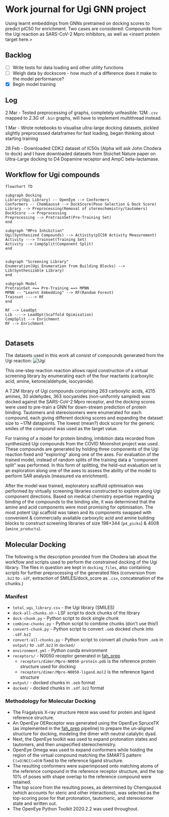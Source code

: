 # Work journal for Ugi GNN project

Using learnt embeddings from GNNs pretrained on docking scores to predict pIC50 for enrichment. Two cases are considered: Compounds from the Ugi reaction as SARS-CoV-2 Mpro inhibitors, as well as \<insert protein target here.\>


## Backlog

- [ ] Write tests for data loading and other utility functions
- [ ] Weigh data by dockscore - how much of a difference does it make to the model performance?
- [x] Begin model training

## Log

2 Mar - Tested preprocessing of graphs, completely unfeasible: 12M `.csv` mapped to 2.3G of `.bin` graphs, will have to implement multithread instead.

1 Mar - Wrote notebooks to visualise ultra-large docking datasets, pickled slightly preprocessed dataframes for fast loading, began thinking about starting training

28 Feb - Downloaded CDK2 dataset of IC50s (Alpha will ask John Chodera to dock) and I have downloaded datasets from Stoichet Nature paper on Ultra-Large docking to D4 Dopamine receptor and AmpC beta-lactamase.

## Workflow for Ugi compounds

```mermaid
flowchart TD

subgraph Docking
Library(Ugi Library) -- OpenEye --> Conformers
Conformers -- ChemGauss4 --> DockScore(Pose Selection & Dock Score)
Library --> Preprocessing(Removal of stereochemistry/tautomers)
DockScore --> Preprocessing
Preprocessing --> PretrainSet(Pre-Training Set)
end

subgraph "MPro Inhibition"
Ugi(Synthesized Compounds) --> Activity(pIC50 Activity Measurement)
Activity ---> Trainset(Training Set)
Activity --> CompSplit(Component Split)
end


subgraph "Screening Library"
Enumeration(Ugi Enumeration from Building Blocks) --> Lib(Synthesizable Library)
end

subgraph Model
PretrainSet <== Pre-Training ==> MPNN
MPNN -- "Learnt Embedding" --> RF(Random Forest)
Trainset ----> RF
end

RF --> LeadOpt
Lib ----> LeadOpt(Scaffold Opimisation)
CompSplit --> Enrichment
RF --> Enrichment


```

## Datasets

The datasets used in this work all consist of compounds generated from the Ugi reaction:
![Ugi](https://upload.wikimedia.org/wikipedia/commons/thumb/6/68/UGI_Reaction_Ü_V.2.svg/2560px-UGI_Reaction_Ü_V.2.svg.png)

This one-step reaction reaction allows rapid construction of a virtual screening library by enumerating each of the four reactants (carboxylic acid, amine, ketone/aldehyde, isocyanide).

A 7.2M library of Ugi compounds comprising 263 carboxylic acids, 4215 amines, 30 aldehydes, 363 isocyanides (non-uniformly sampled) was docked against the SARS-CoV-2 Mpro receptor, and the docking scores were used to pre-train a GNN for down-stream prediction of protein binding. Tautomers and stereoisomers were enumerated for each compound, each giving different docking scores and expanding the dataset size to ~17M datapoints. The lowest (mean?) dock score for the generic smiles of the compound was used as the target value.

For training of a model for protein binding, inhibition data recorded from synthesized Ugi compounds from the COVID Moonshot project was used. These compounds are generated by holding three components of the Ugi reaction fixed and "exploring" along one of the axes. For evaluation of the trained model, instead of random splits of the training data a "component split" was performed. In this form of splitting, the held-out evaluation set is an exploration along one of the axes to assess the ability of the model to perform SAR analysis (measured via enrichment).

After the model was trained, exploratory scaffold optimisation was performed by virtually screening libraries constructed to explore along Ugi component directions. Based on medical chemistry expertise regarding binding of the compounds to the binding site, it was determined that the amine and acid components were most promising for optimisation. The most potent Ugi scaffold was taken and its components swapped with convenient & commercially available carboxylic acid and amine building blocks to construct screening libraries of size 198+344 (`p4_picks`) & 4008 (`amine_products`).

## Molecular Docking

The following is the description provided from the Chodera lab about the workflow and scripts used to perform the constrained docking of the Ugi library. The files in question are kept in `docking_files`, also containing scripts for further preprocessing of the generated files (conversion from `.bz2` to `.sdf`, extraction of SMILES/dock_score as `.csv`, concatenation of the chunks.)

### Manifest

* `total_ugi_library.csv` - the Ugi library (SMILES)
* `dock-all-chunks.sh` - LSF script to dock chunks of the library
* `dock-chunk.py` - Python script to dock single chunk
* `combine-chunks.py` - Python script to combine chunks (don't use this!)
* `convert-chunk.py` - Python script to convert `.oeb` docked chunk into `.sdf.bz2`
* `convert-all-chunks.py` - Python script to convert all chunks from `.oeb` in `output/` to `.sdf.bz2` in `docked/`
* `environment.yml` - Python conda environment
* `receptors/` - N0050 receptor generated in [fah_prep](https://github.com/choderalab/fah_prep)
  * `receptors/dimer/Mpro-N0050-protein.pdb` is the reference protein structure used for docking
  * `receptors/dimer/Mpro-N0050-ligand.mol2` is the reference ligand structure
* `output/` - docked chunks in `.oeb` format
* `docked/` - docked chunks in `.sdf.bz2` format

### Methodology for Molecular Docking

* The Fragalysis X-ray structure `P0030` was used for protein and ligand reference structure.
* An OpenEye OEReceptor was generated using the OpenEye SpruceTK (as implemented in the [fah_prep](https://github.com/choderalab/fah_prep) pipeline) to prepare the un-aligned structure for docking, modeling the dimer with neutral catalytic dyad.
* Next, the OpenEye toolkit was used to expand protonation states and tautomers, and then unspecified stereochemistry.
* OpenEye Omega was used to expand conformers while holding the region of the virtual compound matching the SMARTS pattern `C(=O)NCC(=O)N` fixed to the reference ligand structure.
* The resulting conformers were superimposed onto matching atoms of the reference compound in the reference receptor structure, and the top 10% of poses with shape overlap to the reference compound were retained.
* The top score from the resulting poses, as determined by Chemgauss4 (which accounts for steric and other interactions), was selected as the top-scoring pose for that protonation, tautomeric, and stereoisomer state and written out.
* The OpenEye Python Toolkit 2020.2.2 was used throughout.
